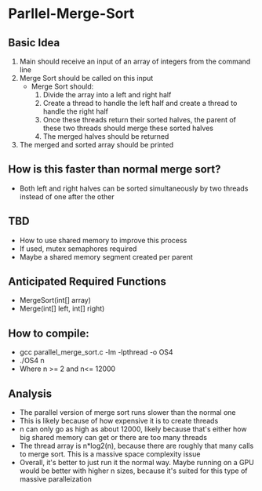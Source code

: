 # Parllel-Merge-Sort

## Basic Idea

1. Main should receive an input of an array of integers from the command line
2. Merge Sort should be called on this input
    - Merge Sort should:
      1. Divide the array into a left and right half
      2. Create a thread to handle the left half and create a thread to handle the right half
      3. Once these threads return their sorted halves, the parent of these two threads should merge these sorted halves
      4. The merged halves should be returned
3. The merged and sorted array should be printed

## How is this faster than normal merge sort?
- Both left and right halves can be sorted simultaneously by two threads instead of one after the other

## TBD
- How to use shared memory to improve this process
- If used, mutex semaphores required
- Maybe a shared memory segment created per parent

## Anticipated Required Functions
 - MergeSort(int[] array)
 - Merge(int[] left, int[] right)

## How to compile:
 - gcc parallel_merge_sort.c -lm -lpthread -o OS4
 - ./OS4 n
 - Where n >= 2 and n<= 12000

## Analysis
 - The parallel version of merge sort runs slower than the normal one
 - This is likely because of how expensive it is to create threads
 - n can only go as high as about 12000, likely because that's either how big shared memory can get or there are too many threads
 - The thread array is n*log2(n), because there are roughly that many calls to merge sort. This is a massive space complexity issue
 - Overall, it's better to just run it the normal way. Maybe running on a GPU would be better with higher n sizes, because it's suited for this type of massive paralleization
